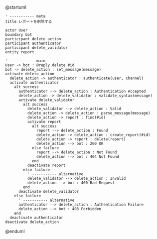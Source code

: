 @startuml

    ' ----------- meta
    title レポートを削除する

    actor User
    boundary bot
    participant delete_action
    participant authenticator
    participant delete_validator
    entity report

    ' ----------- main
    User -> bot : @reply delete #id
    bot -> delete_action : set_message(message)
    activate delete_action
      delete_action -> authenticator : authenticate(user, channel)
      activate authenticator
        alt success
          authenticator --> delete_action : Authentication Accepted
          delete_action -> delete_validator : validate_syntax(message)
          activate delete_validator
            alt success
              delete_validator --> delete_action : Valid
              delete_action -> delete_action : parse_message(message)
              delete_action -> report : find(#id)
              activate report
                alt success
                  report --> delete_action : Found
                  delete_action -> delete_action : create_report(#id)
                  delete_action -> report : delete(report)
                  delete_action --> bot : 200 OK
                else failure
                  report --> delete_action : Not Found
                  delete_action --> bot : 404 Not Found
                end
              deactivate report
            else failure
              ' ----------- alternative
              delete_validator --> delete_action : Invalid
              delete_action --> bot : 400 Bad Request
            end
          deactivate delete_validator
        else failure
          ' ----------- alternative
          authenticator --> delete_action : Authentication Failure
          delete_action --> bot : 403 Forbidden
        end
      deactivate authenticator
    deactivate delete_action

@enduml
